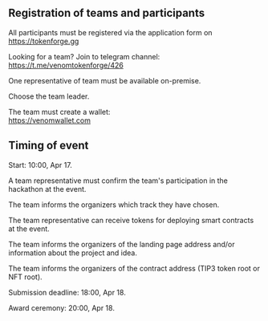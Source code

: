 ## Registration of teams and participants

All participants must be registered via the application form on https://tokenforge.gg

Looking for a team? Join to telegram channel:\
https://t.me/venomtokenforge/426

One representative of team must be available on-premise.

Choose the team leader.

The team must create a wallet:\
https://venomwallet.com

## Timing of event 

Start: 10:00, Apr 17.

A team representative must confirm the team's participation in the hackathon at the event.

The team informs the organizers which track they have chosen.

The team representative can receive tokens for deploying smart contracts at the event.

The team informs the organizers of the landing page address and/or information about the project and idea.

The team informs the organizers of the contract address (TIP3 token root or NFT root).

Submission deadline: 18:00, Apr 18.

Award ceremony: 20:00, Apr 18.
